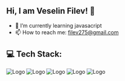 ## Hi, I am Veselin Filev! 👋

- 🌱 I’m currently learning javasacript
- 📫 How to reach me: filev275@gmail.com

## 💻 Tech Stack:
![Logo](https://img.shields.io/badge/JavaScript-F7DF1E?logo=javascript&logoColor=black)
![Logo](https://img.shields.io/badge/React-61DAFB?logo=react&logoColor=white)
![Logo](https://img.shields.io/badge/HTML-E34F26?logo=html5&logoColor=white)
![Logo](https://img.shields.io/badge/CSS-1572B6?logo=css3&logoColor=white)
![Logo](https://img.shields.io/badge/Postman-FF6C37?logo=postman&logoColor=white)
